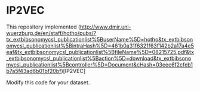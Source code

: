 # IP2VEC
This repository implemented (http://www.dmir.uni-wuerzburg.de/en/staff/hotho/pubs/?tx_extbibsonomycsl_publicationlist%5BuserName%5D=hotho&tx_extbibsonomycsl_publicationlist%5BintraHash%5D=461b0a31f6321f63f142b2a17a4e5eaf&tx_extbibsonomycsl_publicationlist%5BfileName%5D=08215725.pdf&tx_extbibsonomycsl_publicationlist%5Baction%5D=download&tx_extbibsonomycsl_publicationlist%5Bcontroller%5D=Document&cHash=03eec6f2cfeb1b7a5f43ad6b01bf20bf)[IP2VEC]

Modify this code for your dataset.
